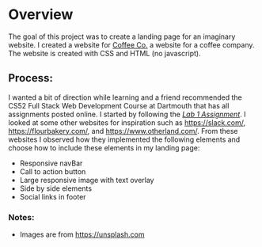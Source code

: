 # Overview
The goal of this project was to create a landing page for an imaginary website. I created a website for [Coffee Co.](https://annefreeman.github.io/LandingPage/) a website for a coffee company. The website is created with CSS and HTML (no javascript). 

## Process:
I wanted a bit of direction while learning and a friend recommended the CS52 Full Stack Web Development Course at Dartmouth that has all assignments posted online. I started by following the *[Lab 1 Assignment](http://cs52.me/assignments/lab/landing-page/)*. I looked at some other websites for inspiration such as https://slack.com/, https://flourbakery.com/, and https://www.otherland.com/. From these websites I observed how they implemented the following elements and choose how to include these elements in my landing page:
* Responsive navBar
* Call to action button
* Large responsive image with text overlay
* Side by side elements
* Social links in footer


### Notes:
* Images are from https://unsplash.com

